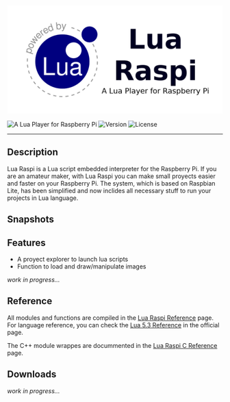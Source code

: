 ![Lua Raspi](icon/lraspi-repo-icon.png)

![A Lua Player for Raspberry Pi](https://img.shields.io/badge/powered%20by-lua-blue) ![Version](https://img.shields.io/github/v/release/nekerafa/lua-raspi) ![License](https://img.shields.io/github/license/nekerafa/lua-raspi)

---

## Description

Lua Raspi is a Lua script embedded interpreter for the Raspberry Pi. If you are an amateur maker, with Lua Raspi you can make small proyects easier and faster on your Raspberry Pi. The system, which is based on Raspbian Lite, has been simplified and now inclides all necessary stuff to run your projects in Lua language.

## Snapshots

## Features

* A proyect explorer to launch lua scripts
* Function to load and draw/manipulate images

*work in progress...*

## Reference

All modules and functions are compiled in the [Lua Raspi Reference](https://nekerafa.github.io/Lua-Raspi/reference/index.html) page. For language reference, you can check the [Lua 5.3 Reference](https://www.lua.org/manual/5.3/manual.html) in the official page.

The C++ module wrappes are docummented in the [Lua Raspi C Reference](https://nekerafa.github.io/Lua-Raspi/doxygen/index.html) page.

## Downloads

*work in progress...*